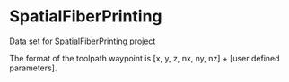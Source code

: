 # SpatialFiberPrinting

Data set for SpatialFiberPrinting project

The format of the toolpath waypoint is [x, y, z, nx, ny, nz] + [user defined parameters].
